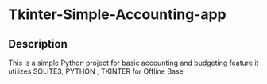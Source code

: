 # Tkinter-Simple-Accounting-app

## Description
This is a simple Python project for basic accounting and budgeting feature
it utilizes SQLITE3, PYTHON , TKINTER for Offline Base


